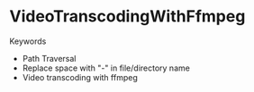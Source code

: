 # VideoTranscodingWithFfmpeg
Keywords
* Path Traversal
* Replace space with "-" in file/directory name
* Video transcoding with ffmpeg
